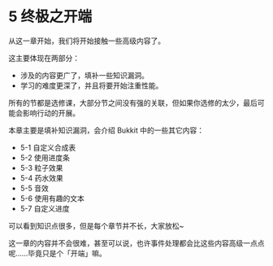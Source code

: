 # 5 终极之开端

从这一章开始，我们将开始接触一些高级内容了。

这主要体现在两部分：

- 涉及的内容更广了，填补一些知识漏洞。
- 学习的难度更深了，并且将要开始注重性能。

所有的节都是选修课，大部分节之间没有强的关联，但如果你选修的太少，最后可能会影响行动的开展。

本章主要是填补知识漏洞，会介绍 Bukkit 中的一些其它内容：

- 5-1 自定义合成表
- 5-2 使用进度条
- 5-3 粒子效果
- 5-4 药水效果
- 5-5 音效
- 5-6 使用有趣的文本
- 5-7 自定义进度

可以看到知识点很多，但是每个章节并不长，大家放松~

这一章的内容并不会很难，甚至可以说，也许事件处理都会比这些内容高级一点点呢……毕竟只是个「开端」嘛。

